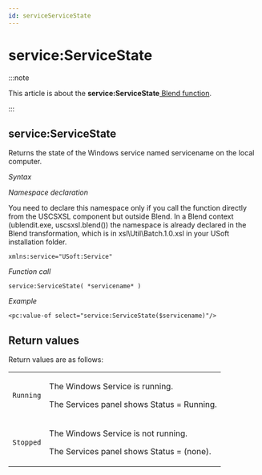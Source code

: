 ```yaml
---
id: serviceServiceState
---
```


# service:ServiceState




:::note

This article is about the **service:ServiceState**[ Blend function](/docs/Repositories/Blend_functions).

:::

## **service:ServiceState**

Returns the state of the Windows service named servicename on the local computer.

*Syntax*

*Namespace declaration*

You need to declare this namespace only if you call the function directly from the USCSXSL component but outside Blend. In a Blend context (ublendit.exe, uscsxsl.blend()) the namespace is already declared in the Blend transformation, which is in xsl\\Util\\Batch.1.0.xsl in your USoft installation folder.

```
xmlns:service="USoft:Service"
```

*Function call*

```
service:ServiceState( *servicename* )
```

*Example*

```language-xml
<pc:value-of select="service:ServiceState($servicename)"/>
```

## Return values

Return values are as follows:

|        |        |
|--------|--------|
|`Running`|<p>The Windows Service is running.</p><p>The Services panel shows Status = Running.</p>|
|`Stopped`|<p>The Windows Service is not running.</p><p>The Services panel shows Status = (none).</p>|



 